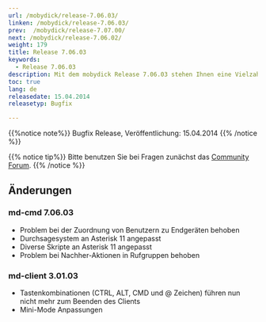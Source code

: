 ```yaml
---
url: /mobydick/release-7.06.03/
linken: /mobydick/release-7.06.03/
prev:  /mobydick/release-7.07.00/
next: /mobydick/release-7.06.02/
weight: 179
title: Release 7.06.03
keywords: 
  - Release 7.06.03
description: Mit dem mobydick Release 7.06.03 stehen Ihnen eine Vielzahl an neuen Funtionen zur Verfügung.
toc: true
lang: de
releasedate: 15.04.2014
releasetyp: Bugfix

---
```


{{%notice note%}}
Bugfix Release, Veröffentlichung: 15.04.2014 
{{% /notice %}}

{{% notice tip%}}
Bitte benutzen Sie bei Fragen zunächst das [Community Forum](http://community.pascom.net/forum.php "Zu unserem Forum").
{{% /notice %}}

## Änderungen

### md-cmd 7.06.03
* Problem bei der Zuordnung von Benutzern zu Endgeräten behoben
* Durchsagesystem an Asterisk 11 angepasst
* Diverse Skripte an Asterisk 11 angepasst
* Problem bei Nachher-Aktionen in Rufgruppen behoben

### md-client 3.01.03
* Tastenkombinationen (CTRL, ALT, CMD und @ Zeichen) führen nun nicht mehr zum Beenden des Clients
* Mini-Mode Anpassungen